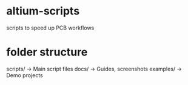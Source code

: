 # altium-scripts
scripts to speed up PCB workflows

# folder structure
scripts/ → Main script files
docs/ → Guides, screenshots
examples/ → Demo projects